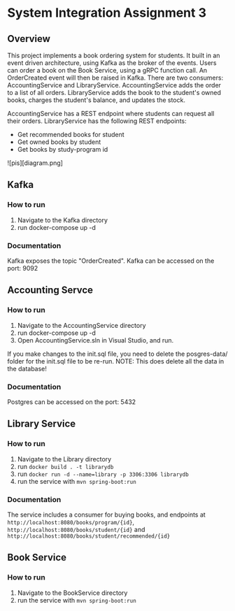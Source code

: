 # System Integration Assignment 3

## Overview
This project implements a book ordering system for students. 
It built in an event driven architecture, using Kafka as the broker of the events.
Users can order a book on the Book Service, using a gRPC function call. An OrderCreated event will then be raised in Kafka.
There are two consumers: AccountingService and LibraryService.
AccountingService adds the order to a list of all orders. 
LibraryService adds the book to the student's owned books, charges the student's balance, and updates the stock.

AccountingService has a REST endpoint where students can request all their orders.
LibraryService has the following REST endpoints:
- Get recommended books for student
- Get owned books by student
- Get books by study-program id

![pis][diagram.png]

## Kafka
### How to run
1. Navigate to the Kafka directory
2. run docker-compose up -d

### Documentation
Kafka exposes the topic "OrderCreated".
Kafka can be accessed on the port: 9092

## Accounting Servce
### How to run
1. Navigate to the AccountingService directory
2. run docker-compose up -d
3. Open AccountingService.sln in Visual Studio, and run.

If you make changes to the init.sql file, you need to delete the posgres-data/ folder for the init.sql file to be re-run. 
NOTE: This does delete all the data in the database!

### Documentation
Postgres can be accessed on the port: 5432

## Library Service
### How to run
1. Navigate to the Library directory
2. run `docker build . -t librarydb`
3. run `docker run -d --name=library -p 3306:3306 librarydb`
4. run the service with `mvn spring-boot:run`

### Documentation
The service includes a consumer for buying books, and endpoints at `http://localhost:8080/books/program/{id}`, `http://localhost:8080/books/student/{id}` and `http://localhost:8080/books/student/recommended/{id}`

## Book Service
### How to run
1. Navigate to the BookService directory
2. run the service with `mvn spring-boot:run`